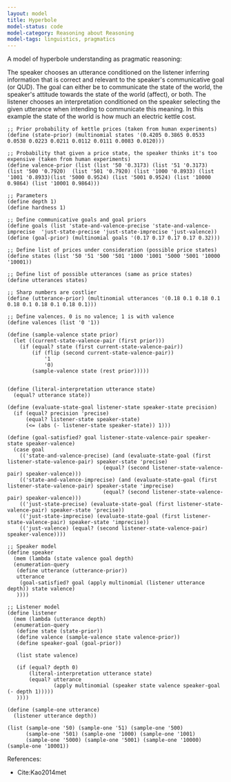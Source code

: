 ```yaml
---
layout: model
title: Hyperbole
model-status: code
model-category: Reasoning about Reasoning
model-tags: linguistics, pragmatics
---
```


A model of hyperbole understanding as pragmatic reasoning:

The speaker chooses an utterance conditioned on the listener inferring information that is correct and relevant to the speaker's communicative goal (or QUD). The goal can either be to communicate the state of the  world, the speaker's attitude towards the state of the world (affect), or both. The listener chooses an interpretation conditioned on the speaker selecting the given utterance when intending to communicate this meaning. In this example the state of the world is how much an electric kettle cost.

    ;; Prior probability of kettle prices (taken from human experiments)
    (define (state-prior) (multinomial states '(0.4205 0.3865 0.0533 0.0538 0.0223 0.0211 0.0112 0.0111 0.0083 0.0120)))
	
	;; Probability that given a price state, the speaker thinks it's too expensive (taken from human experiments)
	(define valence-prior (list (list '50 '0.3173) (list '51 '0.3173) (list '500 '0.7920)  (list '501 '0.7920) (list '1000 '0.8933) (list '1001 '0.8933)(list '5000 0.9524) (list '5001 0.9524) (list '10000 0.9864) (list '10001 0.9864)))
	
	;; Parameters
	(define depth 1)
	(define hardness 1)
	
	;; Define communicative goals and goal priors
	(define goals (list 'state-and-valence-precise 'state-and-valence-imprecise  'just-state-precise 'just-state-imprecise 'just-valence))
	(define (goal-prior) (multinomial goals '(0.17 0.17 0.17 0.17 0.32)))
	
	;; Define list of prices under consideration (possible price states)
	(define states (list '50 '51 '500 '501 '1000 '1001 '5000 '5001 '10000 '10001))
	
	;; Define list of possible utterances (same as price states)
	(define utterances states)
	
	;; Sharp numbers are costlier
	(define (utterance-prior) (multinomial utterances '(0.18 0.1 0.18 0.1 0.18 0.1 0.18 0.1 0.18 0.1)))
	
	;; Define valences. 0 is no valence; 1 is with valence
	(define valences (list '0 '1))
	
	(define (sample-valence state prior)
	  (let ((current-state-valence-pair (first prior)))
	    (if (equal? state (first current-state-valence-pair))
	        (if (flip (second current-state-valence-pair))
	            '1
	            '0)
	        (sample-valence state (rest prior)))))
	
	
	(define (literal-interpretation utterance state)
	  (equal? utterance state))
	
	(define (evaluate-state-goal listener-state speaker-state precision)
	  (if (equal? precision 'precise)
	      (equal? listener-state speaker-state)
	      (<= (abs (- listener-state speaker-state)) 1)))
	
	(define (goal-satisfied? goal listener-state-valence-pair speaker-state speaker-valence)
	  (case goal
	    (('state-and-valence-precise) (and (evaluate-state-goal (first listener-state-valence-pair) speaker-state 'precise)
	                               (equal? (second listener-state-valence-pair) speaker-valence)))
	    (('state-and-valence-imprecise) (and (evaluate-state-goal (first listener-state-valence-pair) speaker-state 'imprecise)
	                               (equal? (second listener-state-valence-pair) speaker-valence)))
	    (('just-state-precise) (evaluate-state-goal (first listener-state-valence-pair) speaker-state 'precise))
	    (('just-state-imprecise) (evaluate-state-goal (first listener-state-valence-pair) speaker-state 'imprecise))
	    (('just-valence) (equal? (second listener-state-valence-pair) speaker-valence))))
	
	;; Speaker model
	(define speaker
	  (mem (lambda (state valence goal depth)
	  (enumeration-query
	   (define utterance (utterance-prior))
	   utterance
	    (goal-satisfied? goal (apply multinomial (listener utterance depth)) state valence)
	   ))))
	
	;; Listener model
	(define listener
	  (mem (lambda (utterance depth)
	  (enumeration-query
	   (define state (state-prior))
	   (define valence (sample-valence state valence-prior))
	   (define speaker-goal (goal-prior))
	   
	   (list state valence)
	
	   (if (equal? depth 0)
	       (literal-interpretation utterance state)
	       (equal? utterance
	               (apply multinomial (speaker state valence speaker-goal (- depth 1)))))
	   ))))
	
	(define (sample-one utterance) 
	  (listener utterance depth))
	
	(list (sample-one '50) (sample-one '51) (sample-one '500) 
	      (sample-one '501) (sample-one '1000) (sample-one '1001)
	      (sample-one '5000) (sample-one '5001) (sample-one '10000) (sample-one '10001))
	      
References:
- Cite:Kao2014met
